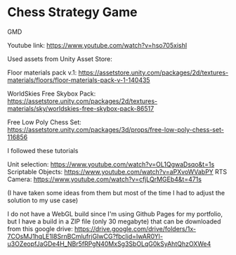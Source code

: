 # Chess Strategy Game
 GMD

Youtube link: https://www.youtube.com/watch?v=hso705xishI

Used assets from Unity Asset Store:

Floor materials pack v.1: https://assetstore.unity.com/packages/2d/textures-materials/floors/floor-materials-pack-v-1-140435

WorldSkies Free Skybox Pack: 
https://assetstore.unity.com/packages/2d/textures-materials/sky/worldskies-free-skybox-pack-86517

Free Low Poly Chess Set:
https://assetstore.unity.com/packages/3d/props/free-low-poly-chess-set-116856



I followed these tutorials

Unit selection: https://www.youtube.com/watch?v=OL1QgwaDsqo&t=1s
Scriptable Objects: https://www.youtube.com/watch?v=aPXvoWVabPY
RTS Camera: https://www.youtube.com/watch?v=cfjLQrMGEb4&t=471s

(I have taken some ideas from them but most of the time I had to adjust the solution to my use case)

I do not have a WebGL build since I'm using Github Pages for my portfolio, but I have a build in a ZIP file (only 30 megabyte) that can be downloaded from this google drive:
https://drive.google.com/drive/folders/1x-7COsMJ1hqLE1l8SrnBCmlufrjGIwCG?fbclid=IwAR0Yl-u3OZeopfJaGDe4H_NBr5fRPgN40MxSg3SbOLqG0kSyAhtQhzOXWe4

